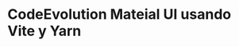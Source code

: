 # CodeEvolution Mateial UI usando Vite y Yarn


<!--  

https://www.youtube.com/watch?v=BHEPVdfBAqE&list=PLC3y8-rFHvwh-K9mDlrrcDywl7CeVL2rO 

- conocimientos

- instalamos MUI
yarn add @mui/material @emotion/react @emotion/styled


- Instalamos iconos
yarn add @mui/icons-material


Voy por el video 5  React Material UI Tutorial - 5 - Button Group

ya vi el 14 box

-->










